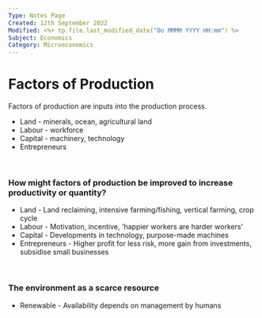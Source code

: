```yaml
---
Type: Notes Page
Created: 12th September 2022
Modified: <%+ tp.file.last_modified_date("Do MMMM YYYY HH:mm") %>
Subject: Economics
Category: Microeconomics
---
```


# Factors of Production

Factors of production are inputs into the production process.

- Land - minerals, ocean, agricultural land
- Labour - workforce
- Capital - machinery, technology
- Entrepreneurs
</br>

### How might factors of production be improved to increase productivity or quantity?

- Land - Land reclaiming, intensive farming/fishing, vertical farming, crop cycle
- Labour - Motivation, incentive, 'happier workers are harder workers'
- Capital -  Developments in technology, purpose-made machines
- Entrepreneurs - Higher profit for less risk, more gain from investments, subsidise small businesses
</br>

### The environment as a scarce resource

- Renewable - Availability depends on management by humans